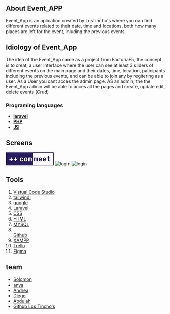 ## About Event_APP

Event_App is an aplication created by LosTincho's where you can find different events related to their date, time and locations, both how many places are left for the event, inluding the previous events.

## Idiology of Event_App

The idea of the Event_App came as a project from FactoriaF5, the concept is to creat, a user interface where the user can see at least 3 sliders of different events on the main page and their dates, time, location, paticipants including the previous events, and can be able to join any by regitering as a user. As a User you cant acces the admin page.
AS an admin, the the Event_App admin will be able to acces all the pages and create, update edit, delete events (Crud)

### Programing languages  

- **[laravel](https://laravel.com)**
- **[PHP](https://www.php.net/interface)**
- **[JS](https://www.w3schools.com/js/DEFAULT.asp)**

 ## Screens
 <div>
<img  src="https://github.com/losTinchos/event_app/blob/development/public/t-images/logo.png" alt="home" width=30%>
<img src="./public/storage/images/register.png" alt="login" width=30%>
<img src="./public/storage/images/login.png" alt="login" width=30%>
</div>

## Tools 
<ol>
<li><a href="https://code.visualstudio.com/">Vistual Code Studio</a></li>
<li><a href="https://tailwindcss.com/">tailwind!</a></li>
<li><a href="https://www.google.com/">google</a></li>
<li><a href="https://laravel.com/">Laravel</a></li>
<li><a href="https://www.w3schools.com/css/">CSS</a></li>
<li><a href="https://www.w3schools.com/html/">HTML</a></li>
<li><a href="https://www.mysql.com/">MYSQL</a></li>
<li></li><a href="https://github.com/">Github</a></li>
<li><a href="https://www.apachefriends.org/index.html">XAMPP</a></li>
<li><a href="https://trello.com/">Trello</a></li>
<li><a href="https://www.figma.com/">Figma</a></li>
</ol>

 ## team
- [Solomon]( https://github.com/solomonclark)
- [anya]( https://github.com/a-xo)
- [Andrea]( https://github.com/Andreabcm)
- [Diego]( https://github.com/diegognzv)
- [Abdulah](https://github.com/PPIICCAA)
- [Github Los Tincho's](https://github.com/losTinchos)


